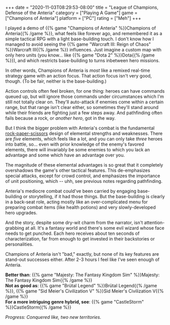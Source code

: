 +++
date = "2020-11-03T08:29:53-08:00"
title = "League of Champions, Defense of the Anteria"
category = ["Playing A Game"]
game = ["Champions of Anteria"]
platform = ["PC"]
rating = ["Meh"]
+++

I played a demo of {{% game "Champions of Anteria" %}}Champions of Anteria{{% /game %}}, what feels like forever ago, and remembered it as a simple tactical RPG with a light base-building touch.  I don't know how I managed to avoid seeing the {{% game "Warcraft III: Reign of Chaos" %}}Warcraft III{{% /game %}} influences.  Just imagine a custom map with only hero units (you know... like {{% game "Dota 2" %}}Dota{{% /game %}}), and which restricts base-building to turns inbetween hero missions.

In other words, Champions of Anteria is <i>most</i> like a remixed real-time strategy game with an action focus.  That action focus isn't very good, though.  (To be fair, neither is the base-building.)

Action controls often feel broken, for one thing: heroes can have commands queued up, but will ignore those commands under circumstances which I'm still not totally clear on.  They'll auto-attack if enemies come within a certain range, but that range isn't clear either, so sometimes they'll stand around while their friends are fighting just a few steps away.  And pathfinding often fails because a rock, or <i>another hero</i>, got in the way.

But I think the bigger problem with Anteria's combat is the fundamental <a href="https://en.wikipedia.org/wiki/Rock_paper_scissors">rock-paper-scissors</a> design of elemental strengths and weaknesses.  There are <i>five</i> elements, which feels like a lot, and you can only take <i>three</i> heroes into battle, so... even with prior knowledge of the enemy's favored elements, there will invariably be some enemies to which you lack an advantage and some which have an advantage over you.

The magnitude of these elemental advantages is so great that it completely overshadows the game's other tactical features.  This de-emphasizes special attacks, except for crowd control, and emphasizes the importance of unit positioning, which -- uhh, see previous notes regarding pathfinding.

Anteria's mediocre combat could've been carried by engaging base-building or storytelling, if it had those things.  But the base-building is clearly in a back-seat role, acting mostly like an over-complicated menu for preparing combat items (like health potions) and very slowly-developed hero upgrades.

And the story, despite some dry-wit charm from the narrator, isn't attention-grabbing at all.  It's a fantasy world and there's some evil wizard whose face needs to get punched.  Each hero receives about ten seconds of characterization, far from enough to get invested in their backstories or personalities.

Champions of Anteria isn't "bad," exactly, but none of its key features are stand-out successes either.  After 2-3 hours I feel like I've seen enough of Anteria.

<b>Better than</b>: {{% game "Majesty: The Fantasy Kingdom Sim" %}}Majesty: The Fantasy Kingdom Sim{{% /game %}}  
<b>Not as good as</b>: {{% game "Br&uuml;tal Legend" %}}Br&uuml;tal Legend{{% /game %}}, {{% game "Sid Meier's Civilization V" %}}Sid Meier's Civilization V{{% /game %}}  
<b>For a more intriguing genre hybrid, see</b>: {{% game "CastleStorm" %}}CastleStorm{{% /game %}}

<i>Progress: Conquered like, two new territories.</i>

